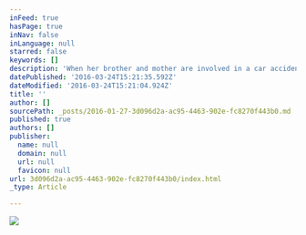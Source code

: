 ```yaml
---
inFeed: true
hasPage: true
inNav: false
inLanguage: null
starred: false
keywords: []
description: 'When her brother and mother are involved in a car accident. Vera is left alone with her step-dad. Since she has always depended on her brother, after her parents divorced, this is the first time she has to manage on her own.'
datePublished: '2016-03-24T15:21:35.592Z'
dateModified: '2016-03-24T15:21:04.924Z'
title: ''
author: []
sourcePath: _posts/2016-01-27-3d096d2a-ac95-4463-902e-fc8270f443b0.md
published: true
authors: []
publisher:
  name: null
  domain: null
  url: null
  favicon: null
url: 3d096d2a-ac95-4463-902e-fc8270f443b0/index.html
_type: Article

---
```

![](https://s3-us-west-2.amazonaws.com/the-grid-img/p/2b475e3680cca9b1b787b4b019ac6d413402c7b3.jpg)